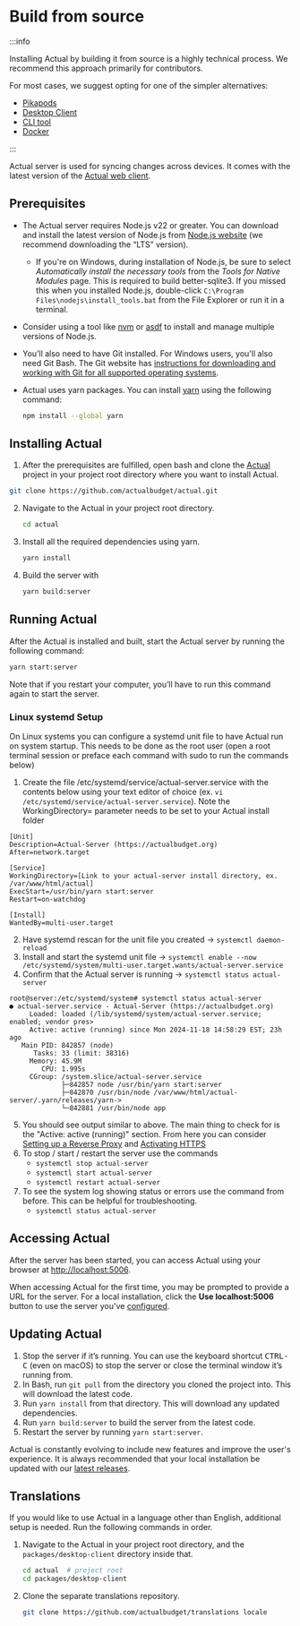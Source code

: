 # Build from source

:::info

Installing Actual by building it from source is a highly technical process. We recommend this approach primarily for contributors.

For most cases, we suggest opting for one of the simpler alternatives:
- [Pikapods](/docs/install/pikapods)
- [Desktop Client](/download)
- [CLI tool](/docs/install/cli-tool)
- [Docker](/docs/install/docker)

:::

Actual server is used for syncing changes across devices. It comes with the latest version of the [Actual web client](https://github.com/actualbudget/actual).

## Prerequisites

- The Actual server requires Node.js v22 or greater. You can download and install the latest version of Node.js from [Node.js website](https://nodejs.org/en/download) (we recommend downloading the “LTS” version).
  - If you're on Windows, during installation of Node.js, be sure to select _Automatically install the necessary tools_ from the _Tools for Native Modules_ page. This is required to build better-sqlite3. If you missed this when you installed Node.js, double-click ```C:\Program Files\nodejs\install_tools.bat``` from the File Explorer or run it in a terminal.
- Consider using a tool like [nvm](https://github.com/nvm-sh/nvm) or [asdf](https://asdf-vm.com) to install and manage multiple versions of Node.js.
- You’ll also need to have Git installed. For Windows users, you'll also need Git Bash. The Git website has [instructions for downloading and working with Git for all supported operating systems](https://git-scm.com/download).
- Actual uses yarn packages. You can install [yarn](https://yarnpkg.com/getting-started/install) using the following command:

  ```bash
  npm install --global yarn
  ```

## Installing Actual

1. After the prerequisites are fulfilled, open bash and clone the [Actual](https://github.com/actualbudget/actual) project in your project root directory where you want to install Actual.
  ```bash
  git clone https://github.com/actualbudget/actual.git
  ```

2. Navigate to the Actual in your project root directory.
    ```bash
    cd actual
    ```
3. Install all the required dependencies using yarn.
    ```bash
    yarn install
    ```
4. Build the server with
    ```bash
    yarn build:server
    ```

## Running Actual

After the Actual is installed and built, start the Actual server by running the following command:
```bash
yarn start:server
```
Note that if you restart your computer, you’ll have to run this command again to start the server.

### Linux systemd Setup
On Linux systems you can configure a systemd unit file to have Actual run on system startup. This needs to be done as the root user (open a root terminal session or preface each command with sudo to run the commands below)
1. Create the file /etc/systemd/service/actual-server.service with the contents below using your text editor of choice (ex. ``` vi /etc/systemd/service/actual-server.service ```). Note the WorkingDirectory= parameter needs to be set to your Actual install folder
```
[Unit]
Description=Actual-Server (https://actualbudget.org)
After=network.target

[Service]
WorkingDirectory=[Link to your actual-server install directory, ex. /var/www/html/actual]
ExecStart=/usr/bin/yarn start:server
Restart=on-watchdog

[Install]
WantedBy=multi-user.target
```
2. Have systemd rescan for the unit file you created -> ``` systemctl daemon-reload ```
3. Install and start the systemd unit file -> ``` systemctl enable --now /etc/systemd/system/multi-user.target.wants/actual-server.service ```
4. Confirm that the Actual server is running -> ``` systemctl status actual-server ```
```
root@server:/etc/systemd/system# systemctl status actual-server
● actual-server.service - Actual-Server (https://actualbudget.org)
     Loaded: loaded (/lib/systemd/system/actual-server.service; enabled; vendor pres>
     Active: active (running) since Mon 2024-11-18 14:58:29 EST; 23h ago
   Main PID: 842857 (node)
      Tasks: 33 (limit: 38316)
     Memory: 45.9M
        CPU: 1.995s
     CGroup: /system.slice/actual-server.service
             ├─842857 node /usr/bin/yarn start:server
             ├─842870 /usr/bin/node /var/www/html/actual-server/.yarn/releases/yarn->
             └─842881 /usr/bin/node app
```
5. You should see output similar to above. The main thing to check for is the "Active: active (running)" section. From here you can consider [Setting up a Reverse Proxy](https://actualbudget.org/docs/config/reverse-proxies) and [Activating HTTPS](https://actualbudget.org/docs/config/https)
6. To stop / start / restart the server use the commands
   - ```systemctl stop actual-server```
   - ```systemctl start actual-server```
   - ```systemctl restart actual-server```
7. To see the system log showing status or errors use the command from before. This can be helpful for troubleshooting.
   - ```systemctl status actual-server```

## Accessing Actual

After the server has been started, you can access Actual using your browser at [http://localhost:5006](http://localhost:5006).

When accessing Actual for the first time, you may be prompted to provide a URL for the server. For a local installation, click the **Use localhost:5006** button to use the server you've [configured](https://actualbudget.org/docs/config/).

## Updating Actual

1. Stop the server if it’s running. You can use the keyboard shortcut <kbd>CTRL-C</kbd> (even on macOS) to stop the server or close the terminal window it’s running from.
2. In Bash, run `git pull` from the directory you cloned the project into. This will download the latest code.
3. Run `yarn install` from that directory. This will download any updated dependencies.
4. Run `yarn build:server` to build the server from the latest code.
4. Restart the server by running `yarn start:server`.

Actual is constantly evolving to include new features and improve the user's experience. It is always recommended that your local installation be updated with our [latest releases](https://actualbudget.org/docs/releases).

## Translations

If you would like to use Actual in a language other than English, additional setup is needed. Run the following commands in order.
1. Navigate to the Actual in your project root directory, and the `packages/desktop-client` directory inside that.
    ```bash
    cd actual  # project root
    cd packages/desktop-client
    ```
2. Clone the separate translations repository.
    ```bash
    git clone https://github.com/actualbudget/translations locale
    ```
